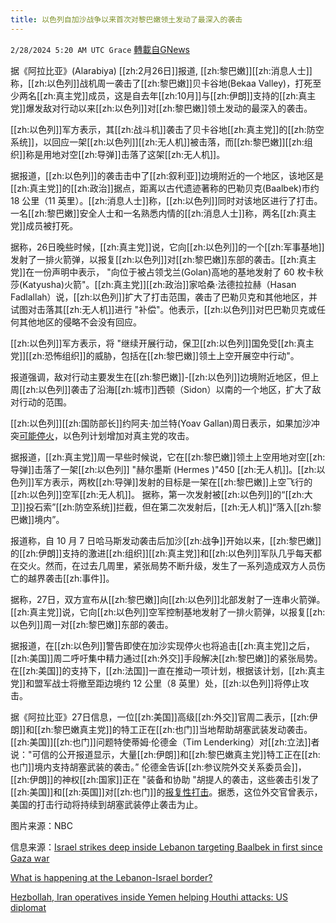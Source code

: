 ```yaml
---
title: 以色列自加沙战争以来首次对黎巴嫩领土发动了最深入的袭击
---
```

`2/28/2024 5:20 AM UTC Grace` [轉載自GNews](https://gnews.org/articles/2348341)

据《阿拉比亚》(Alarabiya) [[zh:2月26日]]报道, [[zh:黎巴嫩]][[zh:消息人士]]称，[[zh:以色列]]战机周一袭击了[[zh:黎巴嫩]]贝卡谷地(Bekaa Valley)，打死至少两名[[zh:真主党]]成员，这是自去年[[zh:10月]]与[[zh:伊朗]]支持的[[zh:真主党]]爆发敌对行动以来[[zh:以色列]]对[[zh:黎巴嫩]]领土发动的最深入的袭击。

[[zh:以色列]]军方表示，其[[zh:战斗机]]袭击了贝卡谷地[[zh:真主党]]的[[zh:防空系统]]，以回应一架[[zh:以色列]][[zh:无人机]]被击落，而[[zh:黎巴嫩]][[zh:组织]]称是用地对空[[zh:导弹]]击落了这架[[zh:无人机]]。

据报道，[[zh:以色列]]的袭击击中了[[zh:叙利亚]]边境附近的一个地区，该地区是[[zh:真主党]]的[[zh:政治]]据点，距离以古代遗迹著称的巴勒贝克(Baalbek)市约 18 公里（11 英里）。[[zh:消息人士]]称，[[zh:以色列]]同时对该地区进行了打击。一名[[zh:黎巴嫩]]安全人士和一名熟悉内情的[[zh:消息人士]]称，两名[[zh:真主党]]成员被打死。

据称，26日晚些时候，[[zh:真主党]]说，它向[[zh:以色列]]的一个[[zh:军事基地]]发射了一排火箭弹，以报复[[zh:以色列]]对[[zh:黎巴嫩]]东部的袭击。[[zh:真主党]]在一份声明中表示， "向位于被占领戈兰(Golan)高地的基地发射了 60 枚卡秋莎(Katyusha)火箭"。[[zh:真主党]][[zh:政治]]家哈桑·法德拉拉赫（Hasan Fadlallah）说，[[zh:以色列]]扩大了打击范围，袭击了巴勒贝克和其他地区，并试图对击落其[[zh:无人机]]进行 "补偿"。他表示，[[zh:以色列]]对巴巴勒贝克或任何其他地区的侵略不会没有回应。

[[zh:以色列]]军方表示，将 "继续开展行动，保卫[[zh:以色列]]国免受[[zh:真主党]][[zh:恐怖组织]]的威胁，包括在[[zh:黎巴嫩]]领土上空开展空中行动"。

报道强调，敌对行动主要发生在[[zh:黎巴嫩]]-[[zh:以色列]]边境附近地区，但上周[[zh:以色列]]袭击了沿海[[zh:城市]]西顿（Sidon）以南的一个地区，扩大了敌对行动的范围。

[[zh:以色列]][[zh:国防部长]]约阿夫·加兰特(Yoav Gallan)周日表示，如果加沙冲突[可能停火](https://gnews.org/m/2330541)，以色列计划增加对真主党的攻击。

据报道，[[zh:真主党]]周一早些时候说，它在[[zh:黎巴嫩]]领土上空用地对空[[zh:导弹]]击落了一架[[zh:以色列]] "赫尔墨斯 (Hermes )"450 [[zh:无人机]]。[[zh:以色列]]军方表示，两枚[[zh:导弹]]发射的目标是一架在[[zh:黎巴嫩]]上空飞行的[[zh:以色列]]空军[[zh:无人机]]。 据称，第一次发射被[[zh:以色列]]的“[[zh:大卫]]投石索”[[zh:防空系统]]拦截，但在第二次发射后，[[zh:无人机]]“落入[[zh:黎巴嫩]]境内”。

报道称，自 10 月 7 日哈马斯发动袭击后加沙[[zh:战争]]开始以来，[[zh:黎巴嫩]]的[[zh:伊朗]]支持的激进[[zh:组织]][[zh:真主党]]和[[zh:以色列]]军队几乎每天都在交火。然而，在过去几周里，紧张局势不断升级，发生了一系列造成双方人员伤亡的越界袭击[[zh:事件]]。

据称，27日，双方宣布从[[zh:黎巴嫩]]向[[zh:以色列]]北部发射了一连串火箭弹。[[zh:真主党]]说，它向[[zh:以色列]]空军控制基地发射了一排火箭弹，以报复[[zh:以色列]]周一对[[zh:黎巴嫩]]东部的袭击。

据报道，在[[zh:以色列]]警告即使在加沙实现停火也将追击[[zh:真主党]]之后，[[zh:美国]]周二呼吁集中精力通过[[zh:外交]]手段解决[[zh:黎巴嫩]]的紧张局势。在[[zh:美国]]的支持下，[[zh:法国]]一直在推动一项计划，根据该计划，[[zh:真主党]]和盟军战士将撤至距边境约 12 公里（8 英里）处，[[zh:以色列]]将停止攻击。

据《阿拉比亚》27日信息，一位[[zh:美国]]高级[[zh:外交]]官周二表示，[[zh:伊朗]]和[[zh:黎巴嫩真主党]]的特工正在[[zh:也门]]当地帮助胡塞武装发动袭击。[[zh:美国]][[zh:也门]]问题特使蒂姆·伦德金（Tim Lenderking）对[[zh:立法]]者说："可信的公开报道显示，大量[[zh:伊朗]]和[[zh:黎巴嫩真主党]]特工正在[[zh:也门]]境内支持胡塞武装的袭击。” 伦德金告诉[[zh:参议院外交关系委员会]]，[[zh:伊朗]]的神权[[zh:国家]]正在 "装备和协助 "胡提人的袭击，这些袭击引发了[[zh:美国]]和[[zh:英国]]对[[zh:也门]]的[报复性打击](https://gnews.org/m/2341047)。据悉，这位外交官曾表示，美国的打击行动将持续到胡塞武装停止袭击为止。

图片来源：NBC

信息来源：[Israel strikes deep inside Lebanon targeting Baalbek in first since Gaza war](https://english.alarabiya.net/News/middle-east/2024/02/26/Israel-targets-east-Lebanon-for-first-time-since-Gaza-war-)

[What is happening at the Lebanon-Israel border?](https://english.alarabiya.net/News/middle-east/2024/02/27/What-is-happening-at-the-Lebanon-Israel-border-)

[Hezbollah, Iran operatives inside Yemen helping Houthi attacks: US diplomat](https://english.alarabiya.net/News/middle-east/2024/02/28/Hezbollah-Iran-operatives-inside-Yemen-helping-Houthi-attacks-US-diplomat)
